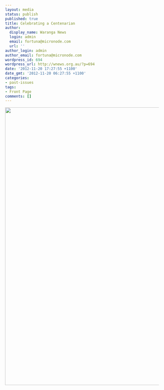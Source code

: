 ```yaml
---
layout: media
status: publish
published: true
title: Celebrating a Centenarian
author:
  display_name: Waranga News
  login: admin
  email: fortuna@micronode.com
  url: ''
author_login: admin
author_email: fortuna@micronode.com
wordpress_id: 694
wordpress_url: http://wnews.org.au/?p=694
date: '2012-11-20 17:27:55 +1100'
date_gmt: '2012-11-20 06:27:55 +1100'
categories:
- past-issues
tags:
- Front Page
comments: []
---
```


<a href="{{ site.url }}/images/2012/11/wnews20121115p01.pdf"><img class="alignnone size-full wp-image-693" title="Front Page - November 15, 2012" alt="" src="{{ site.url }}/images/2012/11/wnews20121115p01.png" width="624" height="907" /></a>
